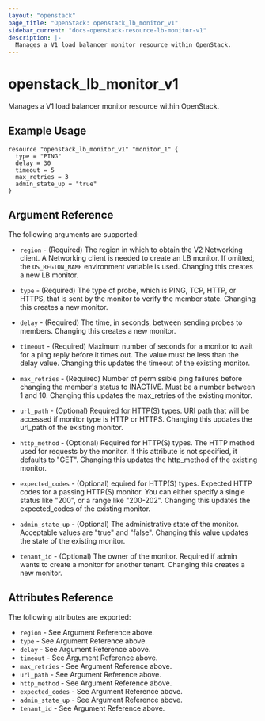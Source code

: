 ```yaml
---
layout: "openstack"
page_title: "OpenStack: openstack_lb_monitor_v1"
sidebar_current: "docs-openstack-resource-lb-monitor-v1"
description: |-
  Manages a V1 load balancer monitor resource within OpenStack.
---
```


# openstack\_lb\_monitor_v1

Manages a V1 load balancer monitor resource within OpenStack.

## Example Usage

```
resource "openstack_lb_monitor_v1" "monitor_1" {
  type = "PING"
  delay = 30
  timeout = 5
  max_retries = 3
  admin_state_up = "true"
}
```

## Argument Reference

The following arguments are supported:

* `region` - (Required) The region in which to obtain the V2 Networking client.
    A Networking client is needed to create an LB monitor. If omitted, the
    `OS_REGION_NAME` environment variable is used. Changing this creates a new
    LB monitor.

* `type` - (Required) The type of probe, which is PING, TCP, HTTP, or HTTPS,
    that is sent by the monitor to verify the member state. Changing this
    creates a new monitor.

* `delay` - (Required) The time, in seconds, between sending probes to members.
    Changing this creates a new monitor.

* `timeout` - (Required) Maximum number of seconds for a monitor to wait for a
    ping reply before it times out. The value must be less than the delay value.
    Changing this updates the timeout of the existing monitor.

* `max_retries` - (Required) Number of permissible ping failures before changing
    the member's status to INACTIVE. Must be a number between 1 and 10. Changing
    this updates the max_retries of the existing monitor.

* `url_path` - (Optional) Required for HTTP(S) types. URI path that will be
    accessed if monitor type is HTTP or HTTPS. Changing this updates the
    url_path of the existing monitor.

* `http_method` - (Optional) Required for HTTP(S) types. The HTTP method used
    for requests by the monitor. If this attribute is not specified, it defaults
    to "GET". Changing this updates the http_method of the existing monitor.

* `expected_codes` - (Optional) equired for HTTP(S) types. Expected HTTP codes
    for a passing HTTP(S) monitor. You can either specify a single status like
    "200", or a range like "200-202". Changing this updates the expected_codes
    of the existing monitor.

* `admin_state_up` - (Optional) The administrative state of the monitor.
    Acceptable values are "true" and "false". Changing this value updates the
    state of the existing monitor.

* `tenant_id` - (Optional) The owner of the monitor. Required if admin wants to
    create a monitor for another tenant. Changing this creates a new monitor.

## Attributes Reference

The following attributes are exported:

* `region` - See Argument Reference above.
* `type` - See Argument Reference above.
* `delay` - See Argument Reference above.
* `timeout` - See Argument Reference above.
* `max_retries` - See Argument Reference above.
* `url_path` - See Argument Reference above.
* `http_method` - See Argument Reference above.
* `expected_codes` - See Argument Reference above.
* `admin_state_up` - See Argument Reference above.
* `tenant_id` - See Argument Reference above.
